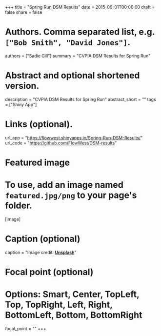 +++
title = "Spring Run DSM Results"
date = 2015-09-01T00:00:00
draft = false
share = false

# Authors. Comma separated list, e.g. `["Bob Smith", "David Jones"]`.
authors = ["Sadie Gill"]
summary = "CVPIA DSM Results for Spring Run"


# Abstract and optional shortened version.
description = "CVPIA DSM Results for Spring Run"
abstract_short = ""
tags = ["Shiny App"]


# Links (optional).
url_app = "https://flowwest.shinyapps.io/Spring-Run-DSM-Results/"
url_code = "https://github.com/FlowWest/DSM-results"


# Featured image
# To use, add an image named `featured.jpg/png` to your page's folder. 
[image]
  # Caption (optional)
  caption = "Image credit: [**Unsplash**](https://unsplash.com/photos/jdD8gXaTZsc)"

  # Focal point (optional)
  # Options: Smart, Center, TopLeft, Top, TopRight, Left, Right, BottomLeft, Bottom, BottomRight
  focal_point = ""
+++

